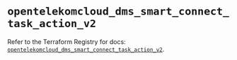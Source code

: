 # `opentelekomcloud_dms_smart_connect_task_action_v2`

Refer to the Terraform Registry for docs: [`opentelekomcloud_dms_smart_connect_task_action_v2`](https://registry.terraform.io/providers/opentelekomcloud/opentelekomcloud/1.36.46/docs/resources/dms_smart_connect_task_action_v2).
